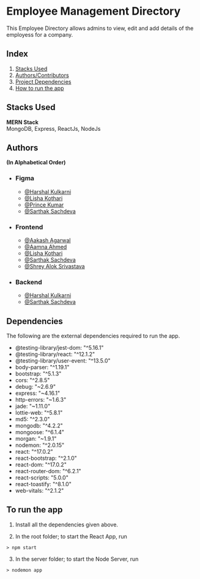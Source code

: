# Employee Management Directory 

This Employee Directory allows admins to view, edit and add details of the employess for a company. 


## Index
1. [Stacks Used](#stacks-used)
2. [Authors/Contributors](#authors)
3. [Project Dependencies](#dependencies)
4. [How to run the app](#to-run-the-app)


## Stacks Used
**MERN Stack**\
MongoDB, Express, ReactJs, NodeJs 
## Authors
**(In Alphabetical Order)**

* ### Figma
  * [@Harshal Kulkarni](https://github.com/Harshal0512)
  * [@Lisha Kothari](https://github.com/lishakothari)
  * [@Prince Kumar](https://github.com/Princekr007)
  * [@Sarthak Sachdeva](https://github.com/sarthakk24)
* ### Frontend
  * [@Aakash Agarwal](https://github.com/AkashAgarwal30)
  * [@Aamna Ahmed](https://github.com/Aamna20)
  * [@Lisha Kothari](https://github.com/lishakothari)
  * [@Sarthak Sachdeva](https://github.com/sarthakk24)
  * [@Shrey Alok Srivastava](https://github.com/Shrey0205)
* ### Backend
  * [@Harshal Kulkarni](https://github.com/Harshal0512)
  * [@Sarthak Sachdeva](https://github.com/sarthakk24)

## Dependencies

The following are the external dependencies required to run the app.

* @testing-library/jest-dom: "^5.16.1"
* @testing-library/react: "^12.1.2"
* @testing-library/user-event: "^13.5.0"
* body-parser: "^1.19.1"
* bootstrap: "^5.1.3"
* cors: "^2.8.5"
* debug: "~2.6.9"
* express: "~4.16.1"
* http-errors: "~1.6.3"
* jade: "~1.11.0"
* lottie-web: "^5.8.1"
* md5: "^2.3.0"
* mongodb: "^4.2.2"
* mongoose: "^6.1.4"
* morgan: "~1.9.1"
* nodemon: "^2.0.15"
* react: "^17.0.2"
* react-bootstrap: "^2.1.0"
* react-dom: "^17.0.2"
* react-router-dom: "^6.2.1"
* react-scripts: "5.0.0"
* react-toastify: "^8.1.0"
* web-vitals: "^2.1.2"
## To run the app

1. Install all the dependencies given above.

2. In the root folder; to start the React App, run 

  ` > npm start `

3. In the server folder; to start the Node Server, run

  ` > nodemon app `
